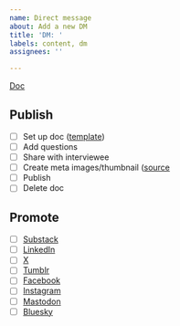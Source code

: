```yaml
---
name: Direct message
about: Add a new DM
title: 'DM: '
labels: content, dm
assignees: ''

---
```


[Doc]()

## Publish
- [ ] Set up doc ([template](https://docs.google.com/document/d/10IbtpLnkobYN0kEMIFLH4lJEmnD2q1uTf2YXSoej5AI/edit?usp=sharing))
- [ ] Add questions
- [ ] Share with interviewee
- [ ] Create meta images/thumbnail ([source](https://www.figma.com/design/qFVPWaHjk1l4k1iVybz9vy/GovFresh-brand-assets?node-id=707-16&t=yo4ffkC9FAsAgPBk-1)
- [ ] Publish
- [ ] Delete doc

## Promote
- [ ] [Substack](https://govfresh.substack.com/)
- [ ] [LinkedIn](https://www.linkedin.com/company/govfresh)
- [ ] [X](https://www.x.com/govfresh)
- [ ] [Tumblr](https://govfresh.tumblr.com/)
- [ ] [Facebook](https://www.facebook.com/govfresh)
- [ ] [Instagram](https://www.instagram.com/govfresh)
- [ ] [Mastodon](https://mastodon.social/@govfresh)
- [ ] [Bluesky](https://bsky.app/profile/govfresh.bsky.social)
